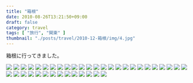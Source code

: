 ```yaml
---
title: "箱根"
date: 2010-08-26T13:21:50+09:00
draft: false
category: travel
tags: [ "旅行", "関東" ]
thumbnail: "./posts/travel/2010-12-箱根/img/4.jpg"
---
```

箱根に行ってきました。  

<!--more-->
![](./img/1.jpg)
![](./img/2.jpg)
![](./img/3.jpg)
![](./img/4.jpg)
![](./img/5.jpg)
![](./img/6.jpg)
![](./img/7.jpg)
![](./img/8.jpg)
![](./img/9.jpg)
![](./img/10.jpg)
![](./img/11.jpg)
![](./img/12.jpg)
![](./img/13.jpg)
![](./img/14.jpg)
![](./img/15.jpg)
![](./img/16.jpg)
![](./img/17.jpg)
![](./img/18.jpg)
![](./img/19.jpg)
![](./img/20.jpg)
![](./img/21.jpg)
![](./img/22.jpg)
![](./img/23.jpg)
![](./img/24.jpg)
![](./img/25.jpg)
![](./img/26.jpg)
![](./img/27.jpg)
![](./img/28.jpg)
![](./img/29.jpg)
![](./img/30.jpg)
![](./img/31.jpg)
![](./img/32.jpg)
![](./img/33.jpg)
![](./img/34.jpg)
![](./img/35.jpg)
![](./img/36.jpg)
![](./img/37.jpg)
![](./img/38.jpg)
![](./img/39.jpg)